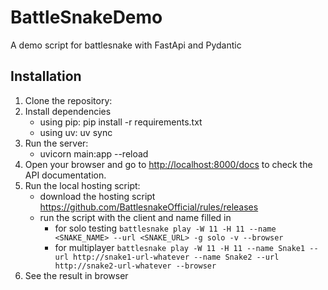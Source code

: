 # BattleSnakeDemo

A demo script for battlesnake with FastApi and Pydantic

## Installation

1. Clone the repository:
2. Install dependencies
   - using pip: pip install -r requirements.txt
   - using uv: uv sync
3. Run the server:
   - uvicorn main:app --reload
4. Open your browser and go to <http://localhost:8000/docs> to check the API documentation.
5. Run the local hosting script:
   - download the hosting script <https://github.com/BattlesnakeOfficial/rules/releases>
   - run the script with the client and name filled in
      - for solo testing `battlesnake play -W 11 -H 11 --name <SNAKE_NAME> --url <SNAKE_URL> -g solo -v --browser`
      - for multiplayer `battlesnake play -W 11 -H 11 --name Snake1 --url http://snake1-url-whatever --name Snake2 --url http://snake2-url-whatever --browser`
6. See the result in browser